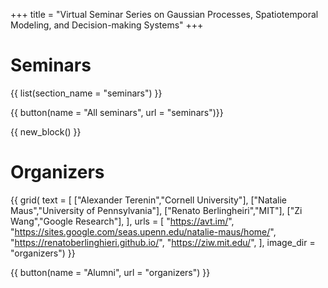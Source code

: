 +++
title = "Virtual Seminar Series on Gaussian Processes, Spatiotemporal Modeling, and Decision-making Systems"
+++


# Seminars

{{ list(section_name = "seminars") }}

{{ button(name = "All seminars", url = "seminars")}}


{{ new_block() }}


# Organizers

{{ grid(
    text = [
        ["Alexander Terenin","Cornell University"],
        ["Natalie Maus","University of Pennsylvania"],
        ["Renato Berlingheiri","MIT"],
        ["Zi Wang","Google Research"],
    ],
    urls = [
        "https://avt.im/",
        "https://sites.google.com/seas.upenn.edu/natalie-maus/home/",
        "https://renatoberlinghieri.github.io/",
        "https://ziw.mit.edu/",
    ],
    image_dir = "organizers") }}

{{ button(name = "Alumni", url = "organizers") }}